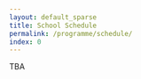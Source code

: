 ```yaml
---
layout: default_sparse
title: School Schedule
permalink: /programme/schedule/
index: 0
---
```


TBA

<!-- <img src="{{ site.baseurl }}/assets/images/timetable.png" class="img-fluid" style="max-width: 100%;"> -->
